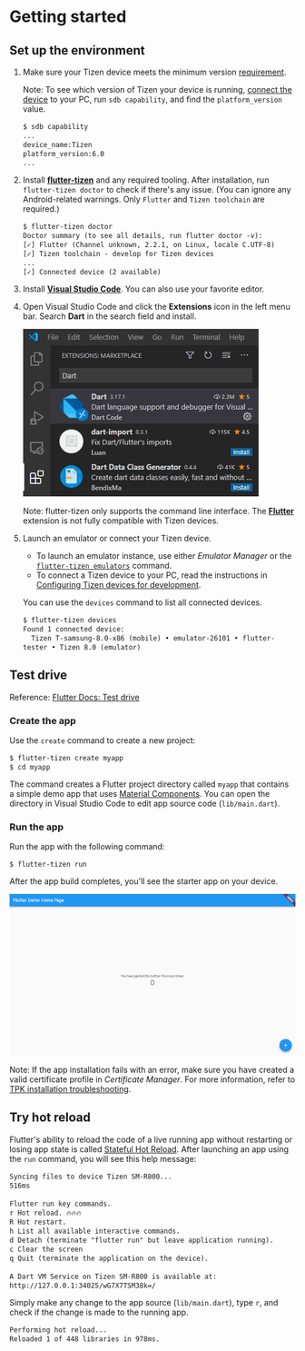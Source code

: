 # Getting started

## Set up the environment

1. Make sure your Tizen device meets the minimum version [requirement](../../../index.md#supported-devices).

   Note: To see which version of Tizen your device is running, [connect the device](configure-device.md) to your PC, run `sdb capability`, and find the `platform_version` value.

   ```
   $ sdb capability
   ...
   device_name:Tizen
   platform_version:6.0
   ...
   ```

1. Install [**flutter-tizen**](../../../index.md#installation) and any required tooling. After installation, run `flutter-tizen doctor` to check if there's any issue. (You can ignore any Android-related warnings. Only `Flutter` and `Tizen toolchain` are required.)

   ```
   $ flutter-tizen doctor
   Doctor summary (to see all details, run flutter doctor -v):
   [✓] Flutter (Channel unknown, 2.2.1, on Linux, locale C.UTF-8)
   [✓] Tizen toolchain - develop for Tizen devices
   ...
   [✓] Connected device (2 available)
   ```

1. Install [**Visual Studio Code**](https://code.visualstudio.com/Download). You can also use your favorite editor.

1. Open Visual Studio Code and click the **Extensions** icon in the left menu bar. Search **Dart** in the search field and install.

   ![Dart extension](images/vs-code-dart.png)

   Note: flutter-tizen only supports the command line interface. The [**Flutter**](https://marketplace.visualstudio.com/items?itemName=Dart-Code.flutter) extension is not fully compatible with Tizen devices.

1. Launch an emulator or connect your Tizen device.

   - To launch an emulator instance, use either _Emulator Manager_ or the [`flutter-tizen emulators`](commands.md#emulators) command.
   - To connect a Tizen device to your PC, read the instructions in [Configuring Tizen devices for development](configure-device.md).

   You can use the `devices` command to list all connected devices.

   ```
   $ flutter-tizen devices
   Found 1 connected device:
     Tizen T-samsung-8.0-x86 (mobile) • emulator-26101 • flutter-tester • Tizen 8.0 (emulator)
   ```

## Test drive

Reference: [Flutter Docs: Test drive](https://flutter.dev/docs/get-started/test-drive?tab=terminal)

### Create the app

Use the `create` command to create a new project:

```
$ flutter-tizen create myapp
$ cd myapp
```

The command creates a Flutter project directory called `myapp` that contains a simple demo app that uses [Material Components](https://material.io/guidelines). You can open the directory in Visual Studio Code to edit app source code (`lib/main.dart`).

### Run the app

Run the app with the following command:

```
$ flutter-tizen run
```

After the app build completes, you'll see the starter app on your device.

![Starter app](images/starter-app.png)

Note: If the app installation fails with an error, make sure you have created a valid certificate profile in _Certificate Manager_. For more information, refer to [TPK installation troubleshooting](https://github.com/flutter-tizen/flutter-tizen/wiki/TPK-installation-troubleshooting).

## Try hot reload

Flutter's ability to reload the code of a live running app without restarting or losing app state is called [Stateful Hot Reload](https://flutter.dev/docs/development/tools/hot-reload). After launching an app using the `run` command, you will see this help message:

```
Syncing files to device Tizen SM-R800...                           516ms

Flutter run key commands.
r Hot reload. 🔥🔥🔥
R Hot restart.
h List all available interactive commands.
d Detach (terminate "flutter run" but leave application running).
c Clear the screen
q Quit (terminate the application on the device).

A Dart VM Service on Tizen SM-R800 is available at: http://127.0.0.1:34025/wG7X7TSM38k=/
```

Simply make any change to the app source (`lib/main.dart`), type `r`, and check if the change is made to the running app.

```
Performing hot reload...
Reloaded 1 of 448 libraries in 978ms.
```
